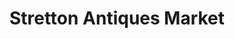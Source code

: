 ---
title: "Stretton Antiques Market"
url: /church-stretton/stretton-antiques-market/
shop: antiques
---